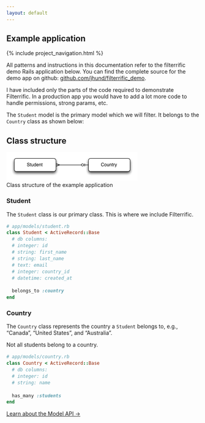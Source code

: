 ```yaml
---
layout: default
---
```


<div class="page-header">
  <h2>Example application</h2>
</div>



{% include project_navigation.html %}

All patterns and instructions in this documentation refer to the filterrific
demo Rails application below. You can find the complete source for the demo
app on github:
[github.com/jhund/filterrific_demo](https://github.com/jhund/filterrific_demo).

I have included only the parts of the code required to demonstrate Filterrific.
In a production app you would have to add a lot more code to handle permissions,
strong params, etc.

The `Student` model is the primary model which we will filter. It belongs to
the `Country` class as shown below:

Class structure
---------------

<img src="/images/example_application_class_structure.png" alt="Example application class structure" class="img-polaroid" />
<div class="img_caption">Class structure of the example application</div>


### Student

The `Student` class is our primary class. This is where we include Filterrific.

```ruby
# app/models/student.rb
class Student < ActiveRecord::Base
  # db columns:
  # integer: id
  # string: first_name
  # string: last_name
  # text: email
  # integer: country_id
  # datetime: created_at

  belongs_to :country
end
```

### Country

The `Country` class represents the country a `Student` belongs to, e.g.,
&ldquo;Canada&rdquo;, &ldquo;United States&rdquo;, and &ldquo;Australia&rdquo;.

Not all students belong to a country.

```ruby
# app/models/country.rb
class Country < ActiveRecord::Base
  # db columns:
  # integer: id
  # string: name

  has_many :students
end
```


<div class="pull-right">
  <a href="/pages/active_record_model_api.html" class='btn btn-success'>Learn about the Model API &rarr;</a>
</div>
